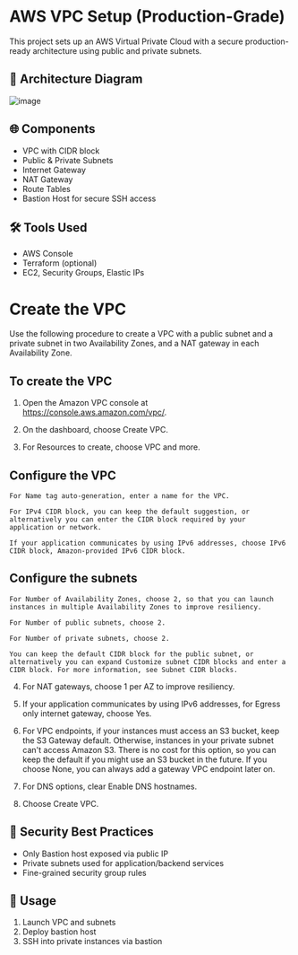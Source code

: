 # AWS VPC Setup (Production-Grade)

This project sets up an AWS Virtual Private Cloud with a secure production-ready architecture using public and private subnets.


## 📸 Architecture Diagram

![image](https://github.com/user-attachments/assets/c8e2165f-b5c6-4865-b3ff-b3d1adaacd89)

## 🌐 Components
- VPC with CIDR block
- Public & Private Subnets
- Internet Gateway
- NAT Gateway
- Route Tables
- Bastion Host for secure SSH access

## 🛠 Tools Used
- AWS Console
- Terraform (optional)
- EC2, Security Groups, Elastic IPs
  

# Create the VPC

Use the following procedure to create a VPC with a public subnet and a private subnet in two Availability Zones, and a NAT gateway in each Availability Zone.

## To create the VPC
  1. Open the Amazon VPC console at https://console.aws.amazon.com/vpc/.

  2. On the dashboard, choose Create VPC.

  3. For Resources to create, choose VPC and more.

  ## Configure the VPC

    For Name tag auto-generation, enter a name for the VPC.
    
    For IPv4 CIDR block, you can keep the default suggestion, or alternatively you can enter the CIDR block required by your application or network.
    
    If your application communicates by using IPv6 addresses, choose IPv6 CIDR block, Amazon-provided IPv6 CIDR block.

  ## Configure the subnets

    For Number of Availability Zones, choose 2, so that you can launch instances in multiple Availability Zones to improve resiliency.
    
    For Number of public subnets, choose 2.
    
    For Number of private subnets, choose 2.

    You can keep the default CIDR block for the public subnet, or alternatively you can expand Customize subnet CIDR blocks and enter a CIDR block. For more information, see Subnet CIDR blocks.

4. For NAT gateways, choose 1 per AZ to improve resiliency.

5. If your application communicates by using IPv6 addresses, for Egress only internet gateway, choose Yes.

6. For VPC endpoints, if your instances must access an S3 bucket, keep the S3 Gateway default. Otherwise, instances in your private subnet can't access Amazon S3. There is no cost for this option, so you can keep the default if you might use an S3 bucket in the future. If you choose None, you can always add a gateway VPC endpoint later on.

7. For DNS options, clear Enable DNS hostnames.

8. Choose Create VPC.



## 🔐 Security Best Practices
- Only Bastion host exposed via public IP
- Private subnets used for application/backend services
- Fine-grained security group rules

## 🚀 Usage
1. Launch VPC and subnets
2. Deploy bastion host
3. SSH into private instances via bastion
